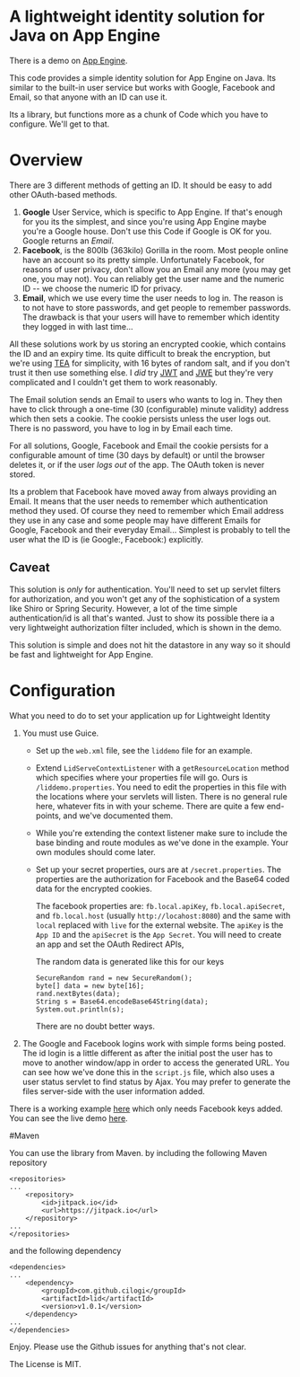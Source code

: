 # A lightweight identity solution for Java on App Engine

There is a demo on [App Engine](https://cilogi-liddemo.appspot.com).

This code provides a simple identity solution for App Engine on Java.
Its similar to the built-in user service but works with Google,
Facebook and Email, so that anyone with an ID can use it.

Its a library, but functions more as a chunk of Code which you have to
configure.  We'll get to that.

# Overview

There are 3 different methods of getting an ID.  It should
be easy to add other OAuth-based methods.

1. __Google__ User Service, which is specific to App Engine.  If that's
   enough for you its the simplest, and since you're using App Engine
   maybe you're a Google house.  Don't use this Code if Google is OK
   for you.  Google returns an _Email_.
2. __Facebook__, is the 800lb (363kilo) Gorilla in the room.  Most
   people online have an account so  its pretty simple.  Unfortunately
   Facebook, for reasons of user privacy, don't allow you an Email any
   more (you may get one, you may not).  You can reliably get the user
   name and the numeric ID -- we choose the numeric ID for privacy.
3. __Email__, which we use every time the user needs to log in.  The
   reason is to not have to store passwords, and get people to
   remember passwords.  The drawback is that your users will have to
   remember which identity they logged in with last time...

All these solutions work by us storing an encrypted cookie, which
contains the ID and an expiry time.  Its quite difficult to
break the encryption, but we're using [TEA][1] for simplicity, with 16
bytes of random salt, and if you don't trust it then use something
else. I _did_ try [JWT][2] and [JWE][3]
but they're very complicated and I couldn't get them to work reasonably.

The Email solution sends an Email to users who wants to log in. They
then have to click through a one-time (30 (configurable) minute
validity) address which then sets a cookie.  The cookie persists
unless the user logs out. There is no password, you have to log in by
Email each time.

For all solutions, Google, Facebook and Email the cookie persists for
a configurable amount of time (30 days by default) or until the
browser deletes it, or if the user _logs out_ of the app. The OAuth
token is never stored.

Its a problem that Facebook have moved away from always providing
an Email.  It means that the user needs to remember which
authentication method they used.  Of course they need to remember which
Email address they use in any case and some people may have different
Emails for Google, Facebook and their everyday Email...  Simplest is
probably to tell the user what the ID is (ie Google:<id>,
Facebook:<Id>) explicitly.

## Caveat

This solution is _only_ for authentication.  You'll need to set up
servlet filters for authorization, and you won't get any of the
sophistication of a system like Shiro or Spring Security.  However, a
lot of the time simple authentication/id is all that's wanted.  Just
to show its possible there ia a very lightweight authorization filter
included, which is shown in the demo.

This solution is simple and does not hit the datastore in any way so
it should be fast and lightweight for App Engine.

# Configuration

What you need to do to set your application up for Lightweight
Identity

1. You must use Guice.
    * Set up the `web.xml` file, see the `liddemo` file for an
      example.
    * Extend `LidServeContextListener` with a `getResourceLocation`
      method which specifies where your properties file will go. Ours
      is `/liddemo.properties`.  You need to edit the properties in
      this file with the locations where your servlets will listen.
      There is no general rule here, whatever fits in with your
      scheme.  There are quite a few end-points, and we've documented
      them.
    * While you're extending the context listener make sure to include the base binding
      and route modules as we've done in the example.  Your own
      modules should come later.
    * Set up your secret properties, ours are at
      `/secret.properties`.  The properties are the authorization for
      Facebook and the Base64 coded data for the encrypted cookies.

      The facebook properties are: `fb.local.apiKey`,
      `fb.local.apiSecret`, and `fb.local.host` (usually
      `http://locahost:8080`) and the same with `local` replaced with
      `live` for the external website.  The `apiKey` is the `App ID`
      and the `apiSecret` is the `App Secret`. You will need to create
      an app and set the OAuth Redirect APIs,

      The random data is generated like this for our keys

          SecureRandom rand = new SecureRandom();
          byte[] data = new byte[16];
          rand.nextBytes(data);
          String s = Base64.encodeBase64String(data);
          System.out.println(s);

      There are no doubt better ways.

2.    The Google and Facebook logins work with simple forms being
      posted. The id login is a little different as after the
      initial post the user has to move to another window/app in order
      to access the generated URL.  You can see how we've done this in
      the `script.js` file, which also uses a user status servlet to
      find status by Ajax.  You may prefer to generate the files
      server-side with the user information added. 

There is a working example [here](https://github.com/cilogi/lid-demo) which
only needs Facebook keys added.  You can see the live demo [here](https://cilogi-liddemo.appspot.com/).

#Maven

You can use the library from Maven.  by including the following Maven repository

    <repositories>
    ...
        <repository>
            <id>jitpack.io</id>
            <url>https://jitpack.io</url>
        </repository>
    ...
    </repositories>

and the following dependency

    <dependencies>
    ...
        <dependency>
            <groupId>com.github.cilogi</groupId>
            <artifactId>lid</artifactId>
            <version>v1.0.1</version>
        </dependency>
    ...
    </dependencies>


Enjoy. Please use the Github issues for anything that's not clear.

The License is MIT.


[1]: https://en.wikipedia.org/wiki/XXTEA
[2]: https://www.rfc-editor.org/info/rfc7519
[3]: https://tools.ietf.org/html/rfc7516